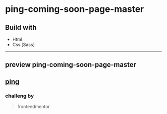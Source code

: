 # ping-coming-soon-page-master

## Build with 
- Html
- Css [Sass]
----------
## preview ping-coming-soon-page-master
[ping](https://naif-sameer.github.io/ping-coming-soon-page-master/)
----------
### challeng by 
> frontendmentor 
